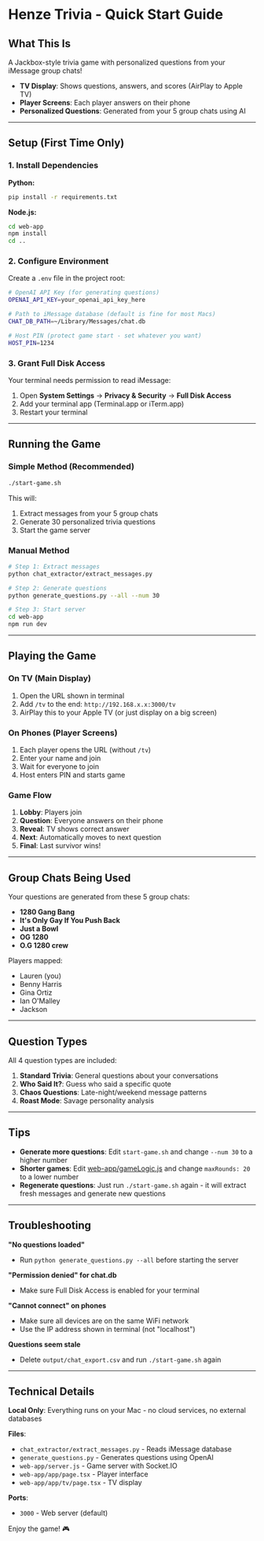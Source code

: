 # Henze Trivia - Quick Start Guide

## What This Is
A Jackbox-style trivia game with personalized questions from your iMessage group chats!

- **TV Display**: Shows questions, answers, and scores (AirPlay to Apple TV)
- **Player Screens**: Each player answers on their phone
- **Personalized Questions**: Generated from your 5 group chats using AI

---

## Setup (First Time Only)

### 1. Install Dependencies

**Python:**
```bash
pip install -r requirements.txt
```

**Node.js:**
```bash
cd web-app
npm install
cd ..
```

### 2. Configure Environment

Create a `.env` file in the project root:

```bash
# OpenAI API Key (for generating questions)
OPENAI_API_KEY=your_openai_api_key_here

# Path to iMessage database (default is fine for most Macs)
CHAT_DB_PATH=~/Library/Messages/chat.db

# Host PIN (protect game start - set whatever you want)
HOST_PIN=1234
```

### 3. Grant Full Disk Access

Your terminal needs permission to read iMessage:

1. Open **System Settings** → **Privacy & Security** → **Full Disk Access**
2. Add your terminal app (Terminal.app or iTerm.app)
3. Restart your terminal

---

## Running the Game

### Simple Method (Recommended)

```bash
./start-game.sh
```

This will:
1. Extract messages from your 5 group chats
2. Generate 30 personalized trivia questions
3. Start the game server

### Manual Method

```bash
# Step 1: Extract messages
python chat_extractor/extract_messages.py

# Step 2: Generate questions
python generate_questions.py --all --num 30

# Step 3: Start server
cd web-app
npm run dev
```

---

## Playing the Game

### On TV (Main Display)
1. Open the URL shown in terminal
2. Add `/tv` to the end: `http://192.168.x.x:3000/tv`
3. AirPlay this to your Apple TV (or just display on a big screen)

### On Phones (Player Screens)
1. Each player opens the URL (without `/tv`)
2. Enter your name and join
3. Wait for everyone to join
4. Host enters PIN and starts game

### Game Flow
1. **Lobby**: Players join
2. **Question**: Everyone answers on their phone
3. **Reveal**: TV shows correct answer
4. **Next**: Automatically moves to next question
5. **Final**: Last survivor wins!

---

## Group Chats Being Used

Your questions are generated from these 5 group chats:
- **1280 Gang Bang**
- **It's Only Gay If You Push Back**
- **Just a Bowl**
- **OG 1280**
- **O.G 1280 crew**

Players mapped:
- Lauren (you)
- Benny Harris
- Gina Ortiz
- Ian O'Malley
- Jackson

---

## Question Types

All 4 question types are included:

1. **Standard Trivia**: General questions about your conversations
2. **Who Said It?**: Guess who said a specific quote
3. **Chaos Questions**: Late-night/weekend message patterns
4. **Roast Mode**: Savage personality analysis

---

## Tips

- **Generate more questions**: Edit `start-game.sh` and change `--num 30` to a higher number
- **Shorter games**: Edit [web-app/gameLogic.js](web-app/gameLogic.js:16) and change `maxRounds: 20` to a lower number
- **Regenerate questions**: Just run `./start-game.sh` again - it will extract fresh messages and generate new questions

---

## Troubleshooting

**"No questions loaded"**
- Run `python generate_questions.py --all` before starting the server

**"Permission denied" for chat.db**
- Make sure Full Disk Access is enabled for your terminal

**"Cannot connect" on phones**
- Make sure all devices are on the same WiFi network
- Use the IP address shown in terminal (not "localhost")

**Questions seem stale**
- Delete `output/chat_export.csv` and run `./start-game.sh` again

---

## Technical Details

**Local Only**: Everything runs on your Mac - no cloud services, no external databases

**Files**:
- `chat_extractor/extract_messages.py` - Reads iMessage database
- `generate_questions.py` - Generates questions using OpenAI
- `web-app/server.js` - Game server with Socket.IO
- `web-app/app/page.tsx` - Player interface
- `web-app/app/tv/page.tsx` - TV display

**Ports**:
- `3000` - Web server (default)

Enjoy the game! 🎮
